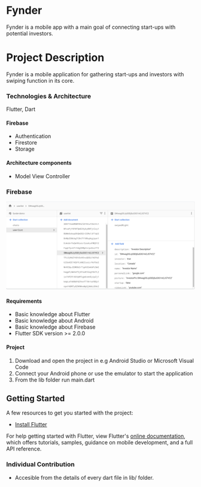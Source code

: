 # Fynder

Fynder is a mobile app with a main goal of connecting start-ups with potential investors.

# Project Description
Fynder is a mobile application for gathering start-ups and investors with swiping function in its core.



### Technologies & Architecture
Flutter, Dart

#### Firebase 
* Authentication
* Firestore
* Storage

#### Architecture components
* Model View Controller


### Firebase

 ![Firebase Storage](github_images/Firebase_Storage.png?raw=True)

#### Requirements
* Basic knowledge about Flutter
* Basic knowledge about Android
* Basic knowledge about Firebase
* Flutter SDK version >= 2.0.0

#### Project
1. Download and open the project in e.g Android Studio or Microsoft Visual Code
2. Connect your Android phone or use the emulator to start the application
3. From the lib folder run main.dart


## Getting Started



A few resources to get you started with the project:

- [Install Flutter](https://docs.flutter.dev/get-started/install)

For help getting started with Flutter, view Flutter's
[online documentation](https://flutter.dev/docs), which offers tutorials,
samples, guidance on mobile development, and a full API reference.

### Individual Contribution

* Accesible from the details of every dart file in lib/ folder.
